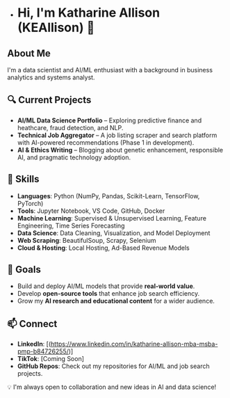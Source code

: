 - # Hi, I'm Katharine Allison (KEAllison) 👋

## About Me
I'm a data scientist and AI/ML enthusiast with a background in business analytics and systems analyst. 

## 🔍 Current Projects
- **AI/ML Data Science Portfolio** – Exploring predictive finance and heathcare, fraud detection, and NLP.
- **Technical Job Aggregator** – A job listing scraper and search platform with AI-powered recommendations (Phase 1 in development).
- **AI & Ethics Writing** – Blogging about genetic enhancement, responsible AI, and pragmatic technology adoption.

## 🚀 Skills
- **Languages**: Python (NumPy, Pandas, Scikit-Learn, TensorFlow, PyTorch)
- **Tools**: Jupyter Notebook, VS Code, GitHub, Docker
- **Machine Learning**: Supervised & Unsupervised Learning, Feature Engineering, Time Series Forecasting
- **Data Science**: Data Cleaning, Visualization, and Model Deployment
- **Web Scraping**: BeautifulSoup, Scrapy, Selenium
- **Cloud & Hosting**: Local Hosting, Ad-Based Revenue Models

## 📌 Goals
- Build and deploy AI/ML models that provide **real-world value**.
- Develop **open-source tools** that enhance job search efficiency.
- Grow my **AI research and educational content** for a wider audience.

## 📫 Connect
- **LinkedIn**: [(https://www.linkedin.com/in/katharine-allison-mba-msba-pmp-b84726255/)]
- **TikTok**: [Coming Soon]
- **GitHub Repos**: Check out my repositories for AI/ML and job search projects.

💡 I'm always open to collaboration and new ideas in AI and data science!
